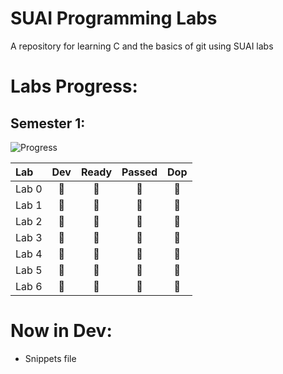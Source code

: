 # SUAI Programming Labs

A repository for learning C and the basics of git using SUAI labs

# Labs Progress:

## Semester 1:
![Progress](https://progress-bar.dev/7/?scale=7&suffix=%20%2F%207&width=150)

| Lab   | Dev | Ready | Passed | Dop |
| :---- | :-: | :-: | :-: | :-: |
| Lab 0 | 🔷 | 🔷 | 🔷 | 🔷 |
| Lab 1 | 🔷 | 🔷 | 🔷 | 🔷 |
| Lab 2 | 🔷 | 🔷 | 🔷 | 🔷 |
| Lab 3 | 🔷 | 🔷 | 🔷 | 🔷 |
| Lab 4 | 🔷 | 🔷 | 🔷 | 🔷 |
| Lab 5 | 🔷 | 🔷 | 🔷 | 🔷 |
| Lab 6 | 🔷 | 🔷 | 🔷 | 🔷 |

# Now in Dev:

* Snippets file
